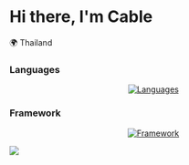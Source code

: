 Hi there, I'm Cable
=============================
🌍  Thailand

### Languages
<p align="center" style="display: flex; align-items: center; justify-content: center;">
  <a href="https://skillicons.dev">
    <img src="https://skillicons.dev/icons?i=cs,js,dart" alt="Languages" />
  </a>
</p>

### Framework
<p align="center" style="display: flex; align-items: center; justify-content: center;">
  <a href="https://skillicons.dev">
    <img src="https://skillicons.dev/icons?i=dotnet,flutter" alt="Framework" />
  </a>
</p>

<a href="https://github.com/anuraghazra/github-readme-stats">
  <img align="center" src="https://github-readme-stats.vercel.app/api/top-langs/?username=CableBK&layout=compact&theme=buefy&hide_border=true&hide=HTML,CMake,C,CSS,Rust,c%2B%2B,php,objective-c,java," />
</a>
